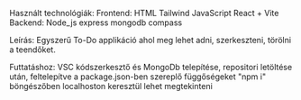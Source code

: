 Használt technológiák:
  Frontend: HTML Tailwind JavaScript React + Vite
  Backend: Node_js express mongodb compass 

Leírás: Egyszerű To-Do applikáció ahol meg lehet adni, szerkeszteni, törölni a teendőket.

Futtatáshoz: VSC kódszerkesztő és MongoDb telepítése, repositori letöltése után, feltelepítve a package.json-ben szereplő függőségeket "npm i" böngészőben localhoston keresztül lehet megtekinteni
